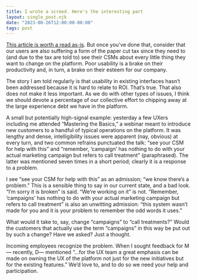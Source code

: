 ```yaml
---
title: I wrote a screed. Here's the interesting part
layout: single_post.njk
date: "2023-08-26T12:00:00-08:00"
tags: post
---
```

[This article is worth a read as-is](https://getmatter.com/email/29711227/?token=29711227%3A6VAqDDvgDkVW6ill7qMdL_XynzM). But once you’ve done that, consider that our users are also suffering a form of the paper cut tax since they need to (and due to the tax are told to) see their CSMs about every little thing they want to change on the platform. Poor usability is a brake on their productivity and, in turn, a brake on their esteem for our company.

The story I am told regularly is that usability in existing interfaces hasn’t been addressed because it is hard to relate to ROI. That’s true. That also does not make it less important. As we do with other types of issues, I think we should devote a percentage of our collective effort to chipping away at the large experience debt we have in the platform.

A small but potentially high-signal example: yesterday a few UXers including me attended “Mastering the Basics,” a webinar meant to introduce new customers to a handful of typical operations on the platform. It was lengthy and dense, intelligibility issues were apparent (nay, obvious) at every turn, and two common refrains punctuated the talk: “see your CSM for help with this” and “remember, ‘campaign’ has nothing to do with your actual marketing campaign but refers to call treatment” (paraphrased). The latter was mentioned seven times in a short period; clearly it is a response to a problem.

I see “see your CSM for help with this” as an admission; “we know there’s a problem.” This is a sensible thing to say in our current state, and a bad look. “I’m sorry it is broken” is said. “We’re working on it” is not. “Remember, ‘campaigns’ has nothing to do with your actual marketing campaign but refers to call treatment” is also an unwitting admission: “this system wasn’t made for you and it is your problem to remember the odd words it uses.”

What would it take to, say, change “campaigns” to “call treatments?” Would the customers that actually use the term “campaigns” in this way be put out by such a change? Have we asked? Just a thought.

Incoming employees recognize the problem. When I sought feedback for M— recently, D— mentioned “…for the UX team a great emphasis can be made on owning the UX of the platform not just for the new initiatives but for the existing features.” We’d love to, and to do so we need your help and participation.
